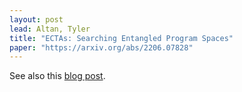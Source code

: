 ```yaml
---
layout: post
lead: Altan, Tyler
title: "ECTAs: Searching Entangled Program Spaces"
paper: "https://arxiv.org/abs/2206.07828"
---
```


See also this [blog post](https://github.com/egraphs-good/egg/discussions/104).
